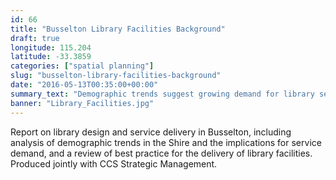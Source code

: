 ```yaml
---
id: 66
title: "Busselton Library Facilities Background"
draft: true
longitude: 115.204
latitude: -33.3859
categories: ["spatial planning"]
slug: "busselton-library-facilities-background"
date: "2016-05-13T00:35:00+00:00"
summary_text: "Demographic trends suggest growing demand for library services"
banner: "Library_Facilities.jpg"
---
```


Report on library design and service delivery in Busselton, including analysis of demographic trends in the Shire and the implications for service demand, and a review of best practice for the delivery of library facilities. Produced jointly with CCS Strategic Management.
